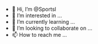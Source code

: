 - 👋 Hi, I’m @Sportsl
- 👀 I’m interested in ...
- 🌱 I’m currently learning ...
- 💞️ I’m looking to collaborate on ...
- 📫 How to reach me ...

<!---
Sportsl/Sportsl is a ✨ special ✨ repository because its `README.md` (this file) appears on your GitHub profile.
You can click the Preview link to take a look at your changes.
--->
